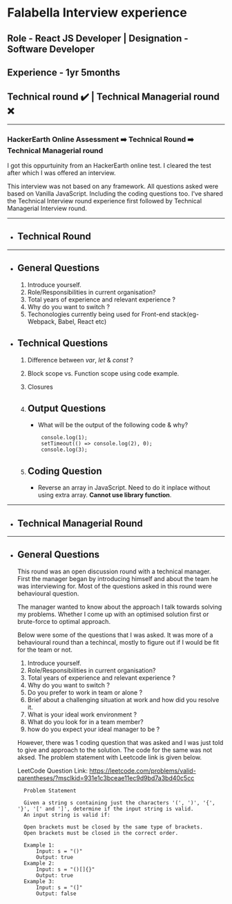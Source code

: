 # Falabella Interview experience

## Role - React JS Developer | Designation - Software Developer

## Experience - 1yr 5months

## Technical round ✔️ | Technical Managerial round ❌

---

### HackerEarth Online Assessment ➡️ Technical Round ➡️ Technical Managerial round

I got this oppurtuinity from an HackerEarth online test. I cleared the test after which I was offered an interview.

This interview was not based on any framework. All questions asked were based on Vanilla JavaScript. Including the coding questions too. I've shared the Technical Interview round experience first followed by Technical Managerial Interview round.

---

- ## Technical Round

---

- ## General Questions

  1. Introduce yourself.
  1. Role/Responsibilities in current organisation?
  1. Total years of experience and relevant experience ?
  1. Why do you want to switch ?
  1. Techonologies currently being used for Front-end stack(eg- Webpack, Babel, React etc)

- ## Technical Questions

  1.  Difference between _var_, _let_ & _const_ ?
  1.  Block scope vs. Function scope using code example.
  1.  Closures
  1.  ## Output Questions

      - What will be the output of the following code & why?

             console.log(1);
             setTimeout(() => console.log(2), 0);
             console.log(3);

  1.  ## Coding Question

      - Reverse an array in JavaScript. Need to do it inplace without using extra array. **Cannot use library function**.

---

- ## Technical Managerial Round

---

- ## General Questions

  This round was an open discussion round with a technical manager. First the manager began by introducing himself and about the team he was interviewing for. Most of the questions asked in this round were behavioural question.

  The manager wanted to know about the approach I talk towards solving my problems. Whether I come up with an optimised solution first or brute-force to optimal approach.

  Below were some of the questions that I was asked. It was more of a behavioural round than a techincal, mostly to figure out if I would be fit for the team or not.

  1. Introduce yourself.
  1. Role/Responsibilities in current organisation?
  1. Total years of experience and relevant experience ?
  1. Why do you want to switch ?
  1. Do you prefer to work in team or alone ?
  1. Brief about a challenging situation at work and how did you resolve it.
  1. What is your ideal work environment ?
  1. What do you look for in a team member?
  1. how do you expect your ideal manager to be ?

  However, there was 1 coding question that was asked and I was just told to give and approach to the solution. The code for the same was not aksed. The problem statement with Leetcode link is given below.

  LeetCode Question Link: https://leetcode.com/problems/valid-parentheses/?msclkid=931e1c3bceae11ec9d9bd7a3bd40c5cc

        Problem Statement

        Given a string s containing just the characters '(', ')', '{', '}', '[' and ']', determine if the input string is valid.
        An input string is valid if:

        Open brackets must be closed by the same type of brackets.
        Open brackets must be closed in the correct order.

        Example 1:
            Input: s = "()"
            Output: true
        Example 2:
            Input: s = "()[]{}"
            Output: true
        Example 3:
            Input: s = "(]"
            Output: false
